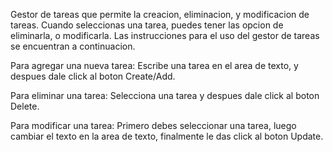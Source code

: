 Gestor de tareas que permite la creacion, eliminacion, y modificacion de tareas. Cuando seleccionas una tarea, puedes tener las opcion de eliminarla, o modificarla. Las instrucciones para el uso del gestor de tareas se encuentran a continuacion.

Para agregar una nueva tarea:
Escribe una tarea en el area de texto, y despues dale click al boton Create/Add.

Para eliminar una tarea:
Selecciona una tarea y despues dale click al boton Delete.

Para modificar una tarea:
Primero debes seleccionar una tarea, luego cambiar el texto en la area de texto, finalmente le das click al boton Update.



